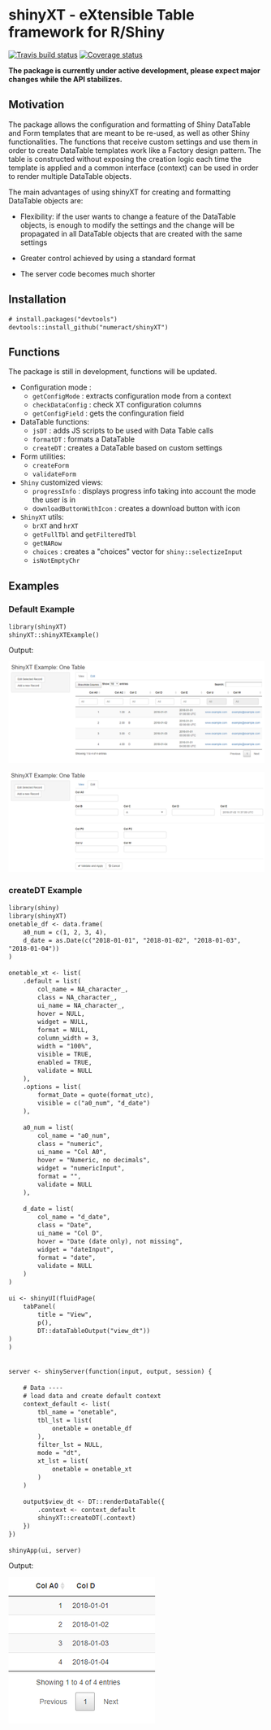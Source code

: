 # shinyXT - eXtensible Table framework for R/Shiny
[![Travis build status](https://travis-ci.org/numeract/shinyXT.svg?branch=master)](https://travis-ci.org/numeract/shinyXT)
[![Coverage status](https://codecov.io/gh/numeract/shinyXT/branch/master/graph/badge.svg)](https://codecov.io/github/numeract/shinyXT?branch=master)

**The package is currently under active development, please expect major 
changes while the API stabilizes.**

## Motivation

The package allows the configuration and formatting of Shiny DataTable and Form 
templates that are meant to be re-used, as well as other Shiny functionalities.
The functions that receive custom settings and use them in order to create DataTable templates 
work like a Factory design pattern. The table is constructed without exposing the creation logic each time the template 
is applied and a common interface (context) can be used in order to render multiple DataTable objects.

The main advantages of using shinyXT for creating and formatting DataTable objects are:

- Flexibility: if the user wants to change a feature of the DataTable objects, is enough to modify the settings
and the change will be propagated in all DataTable objects that are created with the same settings

- Greater control achieved by using a standard format

- The server code becomes much shorter


## Installation

```
# install.packages("devtools")
devtools::install_github("numeract/shinyXT")
```

## Functions

The package is still in development, functions will be updated.

- Configuration mode :
    + `getConfigMode` : extracts configuration mode from a context
    + `checkDataConfig` : check XT configuration columns
    + `getConfigField` : gets the confinguration field
- DataTable functions:
    + `jsDT` : adds JS scripts to be used with Data Table calls
    + `formatDT` : formats a DataTable
    + `createDT` : creates a DataTable based on custom settings
- Form utilities:
    + `createForm`
    + `validateForm`
- `Shiny` customized views:
    + `progressInfo` : displays progress info taking into account the mode the user is in
    + `downloadButtonWithIcon` : creates a download button with icon
- `ShinyXT` utils:
    + `brXT` and `hrXT`
    + `getFullTbl` and `getFilteredTbl`
    + `getNARow`
    + `choices` : creates a "choices" vector for `shiny::selectizeInput` 
    + `isNotEmptyChr`


## Examples

### Default Example

```
library(shinyXT)
shinyXT::shinyXTExample()

```
Output:

![Example default view](doc/shinyXT_onetable_view.PNG)

![Example default edit](doc/shinyXT_onetable_edit.PNG)


### createDT Example

```
library(shiny)
library(shinyXT)
onetable_df <- data.frame(
    a0_num = c(1, 2, 3, 4),
    d_date = as.Date(c("2018-01-01", "2018-01-02", "2018-01-03", "2018-01-04"))
)

onetable_xt <- list(
    .default = list(
        col_name = NA_character_,
        class = NA_character_,
        ui_name = NA_character_,
        hover = NULL,
        widget = NULL,
        format = NULL,
        column_width = 3,  
        width = "100%",     
        visible = TRUE,
        enabled = TRUE,
        validate = NULL
    ),
    .options = list(
        format_Date = quote(format_utc),
        visible = c("a0_num", "d_date")
    ),
    
    a0_num = list(
        col_name = "a0_num",
        class = "numeric",
        ui_name = "Col A0",
        hover = "Numeric, no decimals",
        widget = "numericInput",
        format = "",
        validate = NULL
    ),
    
    d_date = list(
        col_name = "d_date",
        class = "Date",
        ui_name = "Col D",
        hover = "Date (date only), not missing",
        widget = "dateInput",
        format = "date",
        validate = NULL
    )
)

ui <- shinyUI(fluidPage( 
    tabPanel(
        title = "View",
        p(),
        DT::dataTableOutput("view_dt"))
)
)


server <- shinyServer(function(input, output, session) {
    
    # Data ----
    # load data and create default context
    context_default <- list(
        tbl_name = "onetable",
        tbl_lst = list(
            onetable = onetable_df
        ),
        filter_lst = NULL,
        mode = "dt",
        xt_lst = list(
            onetable = onetable_xt
        )
    )

    output$view_dt <- DT::renderDataTable({
        .context <- context_default
        shinyXT::createDT(.context)
    })
})

shinyApp(ui, server)
```
Output: 

![Example 1 output](doc/shinyXT_example1.PNG)


